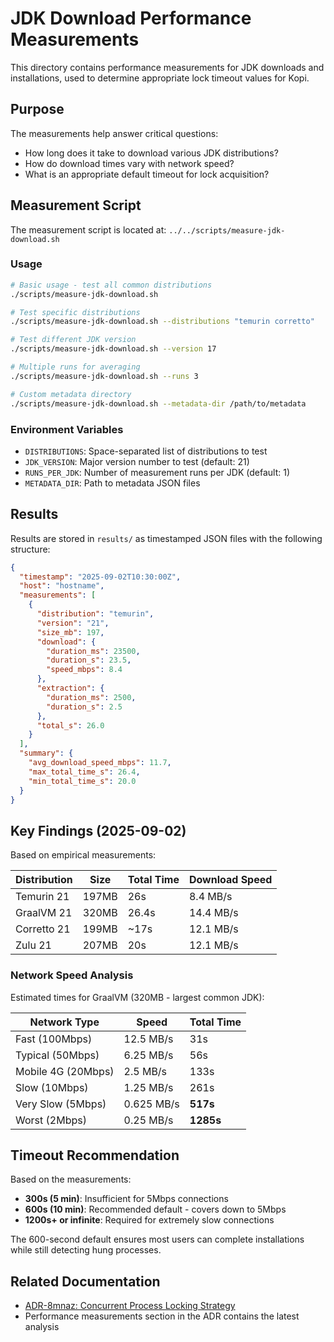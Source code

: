 # JDK Download Performance Measurements

This directory contains performance measurements for JDK downloads and installations, used to determine appropriate lock timeout values for Kopi.

## Purpose

The measurements help answer critical questions:
- How long does it take to download various JDK distributions?
- How do download times vary with network speed?
- What is an appropriate default timeout for lock acquisition?

## Measurement Script

The measurement script is located at: `../../scripts/measure-jdk-download.sh`

### Usage

```bash
# Basic usage - test all common distributions
./scripts/measure-jdk-download.sh

# Test specific distributions
./scripts/measure-jdk-download.sh --distributions "temurin corretto"

# Test different JDK version
./scripts/measure-jdk-download.sh --version 17

# Multiple runs for averaging
./scripts/measure-jdk-download.sh --runs 3

# Custom metadata directory
./scripts/measure-jdk-download.sh --metadata-dir /path/to/metadata
```

### Environment Variables

- `DISTRIBUTIONS`: Space-separated list of distributions to test
- `JDK_VERSION`: Major version number to test (default: 21)  
- `RUNS_PER_JDK`: Number of measurement runs per JDK (default: 1)
- `METADATA_DIR`: Path to metadata JSON files

## Results

Results are stored in `results/` as timestamped JSON files with the following structure:

```json
{
  "timestamp": "2025-09-02T10:30:00Z",
  "host": "hostname",
  "measurements": [
    {
      "distribution": "temurin",
      "version": "21",
      "size_mb": 197,
      "download": {
        "duration_ms": 23500,
        "duration_s": 23.5,
        "speed_mbps": 8.4
      },
      "extraction": {
        "duration_ms": 2500,
        "duration_s": 2.5
      },
      "total_s": 26.0
    }
  ],
  "summary": {
    "avg_download_speed_mbps": 11.7,
    "max_total_time_s": 26.4,
    "min_total_time_s": 20.0
  }
}
```

## Key Findings (2025-09-02)

Based on empirical measurements:

| Distribution | Size | Total Time | Download Speed |
|-------------|------|------------|----------------|
| Temurin 21 | 197MB | 26s | 8.4 MB/s |
| GraalVM 21 | 320MB | 26.4s | 14.4 MB/s |
| Corretto 21 | 199MB | ~17s | 12.1 MB/s |
| Zulu 21 | 207MB | 20s | 12.1 MB/s |

### Network Speed Analysis

Estimated times for GraalVM (320MB - largest common JDK):

| Network Type | Speed | Total Time |
|-------------|-------|------------|
| Fast (100Mbps) | 12.5 MB/s | 31s |
| Typical (50Mbps) | 6.25 MB/s | 56s |
| Mobile 4G (20Mbps) | 2.5 MB/s | 133s |
| Slow (10Mbps) | 1.25 MB/s | 261s |
| Very Slow (5Mbps) | 0.625 MB/s | **517s** |
| Worst (2Mbps) | 0.25 MB/s | **1285s** |

## Timeout Recommendation

Based on the measurements:
- **300s (5 min)**: Insufficient for 5Mbps connections
- **600s (10 min)**: Recommended default - covers down to 5Mbps
- **1200s+ or infinite**: Required for extremely slow connections

The 600-second default ensures most users can complete installations while still detecting hung processes.

## Related Documentation

- [ADR-8mnaz: Concurrent Process Locking Strategy](../../docs/adr/ADR-8mnaz-concurrent-process-locking-strategy.md)
- Performance measurements section in the ADR contains the latest analysis